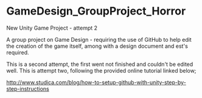 # GameDesign_GroupProject_Horror
New Unity Game Project - attempt 2

A group project on Game Design - requiring the use of GitHub to help edit the creation of the game itself, among with a design document and est's required.

This is a second attempt, the first went not finished and couldn't be edited well. This is attempt two, following the provided online tutorial linked below;

http://www.studica.com/blog/how-to-setup-github-with-unity-step-by-step-instructions
